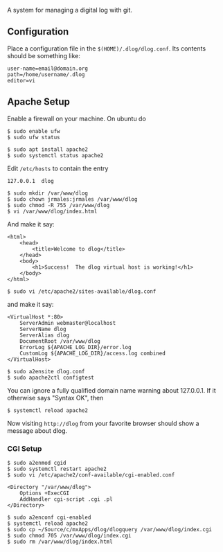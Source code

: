 A system for managing a digital log with git.

## Configuration

Place a configuration file in the `$(HOME)/.dlog/dlog.conf`.  Its contents should be something like:
```
user-name=email@domain.org
path=/home/username/.dlog
editor=vi
```

## Apache Setup

Enable a firewall on your machine.  On ubuntu do
```
$ sudo enable ufw
$ sudo ufw status
```

```
$ sudo apt install apache2
$ sudo systemctl status apache2
```

Edit `/etc/hosts` to contain the entry
```
127.0.0.1  dlog
```

```
$ sudo mkdir /var/www/dlog
$ sudo chown jrmales:jrmales /var/www/dlog
$ sudo chmod -R 755 /var/www/dlog
$ vi /var/www/dlog/index.html
```
And make it say:
```
<html>
    <head>
        <title>Welcome to dlog</title>
    </head>
    <body>
        <h1>Success!  The dlog virtual host is working!</h1>
    </body>
</html>
```

```
$ sudo vi /etc/apache2/sites-available/dlog.conf
```
and make it say:
```
<VirtualHost *:80>
    ServerAdmin webmaster@localhost
    ServerName dlog
    ServerAlias dlog
    DocumentRoot /var/www/dlog
    ErrorLog ${APACHE_LOG_DIR}/error.log
    CustomLog ${APACHE_LOG_DIR}/access.log combined
</VirtualHost>
```

```
$ sudo a2ensite dlog.conf
$ sudo apache2ctl configtest
```
You can ignore a fully qualified domain name warning about 127.0.0.1.  If it otherwise says "Syntax OK", then
```
$ systemctl reload apache2
```
Now visiting `http://dlog` from your favorite browser should show a message about dlog.

### CGI Setup
```
$ sudo a2enmod cgid
$ sudo systemctl restart apache2
$ sudo vi /etc/apache2/conf-available/cgi-enabled.conf
```

```
<Directory "/var/www/dlog">
    Options +ExecCGI
    AddHandler cgi-script .cgi .pl
</Directory>
```

```
$ sudo a2enconf cgi-enabled
$ systemctl reload apache2
$ sudo cp ~/Source/c/mxApps/dlog/dlogquery /var/www/dlog/index.cgi
$ sudo chmod 705 /var/www/dlog/index.cgi
$ sudo rm /var/www/dlog/index.html
```

